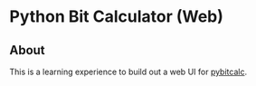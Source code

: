# Python Bit Calculator (Web)

## About
This is a learning experience to build out a web UI for [pybitcalc](https://github.com/miliarch/pybitcalc).